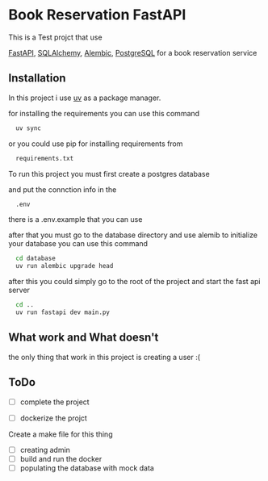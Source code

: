 
# Book Reservation FastAPI

This is a Test projct that use

[FastAPI](https://fastapi.tiangolo.com/),
[SQLAlchemy](https://www.sqlalchemy.org/),
[Alembic](https://alembic.sqlalchemy.org/en/latest/),
[PostgreSQL](https://www.postgresql.org/)
for a book reservation service

## Installation

In this project i use [uv](https://docs.astral.sh/uv/) as a package manager.

for installing the requirements you can use this command
```bash
  uv sync
```
or you could use pip for installing requirements from 

```bash
  requirements.txt
```

To run this project you must first create a postgres database

and put the connction info in the 

```bash
  .env
```
there is a .env.example that you can use

after that you must go to the database directory and use alemib to initialize your database
you can use this command

```bash
  cd database
  uv run alembic upgrade head
```

after this you could simply go to the root of the project and start the fast api server

```bash
  cd ..
  uv run fastapi dev main.py 
```

## What work and What doesn't

the only thing that work in this project is creating a user :(


## ToDo
- [ ]  complete the project
- [ ]  dockerize the projct


Create a make file for this thing

- [ ]  creating admin
- [ ]  build and run the docker
- [ ]  populating the database with mock data
